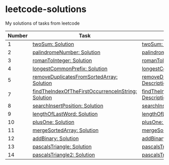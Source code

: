 # leetcode-solutions

My solutions of tasks from leetcode

| Number | Task                                                                                                                                                                                                        | Description                                                                                                                                                                  | Status |
|--------|-------------------------------------------------------------------------------------------------------------------------------------------------------------------------------------------------------------|------------------------------------------------------------------------------------------------------------------------------------------------------------------------------|--------|
| 1      | [twoSum: Solution](https://github.com/astonone/leetcode-solutions/tree/master/tasks/twoSum/twoSum.ts)                                                                                                       | [twoSum: Description](https://github.com/astonone/leetcode-solutions/tree/master/tasks/twoSum/README.md)                                                                     | [x]    |
| 2      | [palindromeNumber: Solution](https://github.com/astonone/leetcode-solutions/tree/master/tasks/palindromeNumber/palindromeNumber.ts)                                                                         | [palindromeNumber: Description](https://github.com/astonone/leetcode-solutions/tree/master/tasks/palindromeNumber/README.md)                                                 | [x]    |
| 3      | [romanToInteger: Solution](https://github.com/astonone/leetcode-solutions/tree/master/tasks/romanToInteger/romanToInteger.ts)                                                                               | [romanToInteger: Description](https://github.com/astonone/leetcode-solutions/tree/master/tasks/romanToInteger/README.md)                                                     | [x]    |
| 4      | [longestCommonPrefix: Solution](https://github.com/astonone/leetcode-solutions/tree/master/tasks/longestCommonPrefix/longestCommonPrefix.ts)                                                                | [longestCommonPrefix: Description](https://github.com/astonone/leetcode-solutions/tree/master/tasks/longestCommonPrefix/README.md)                                           | [x]    |
| 5      | [removeDuplicatesFromSortedArray: Solution](https://github.com/astonone/leetcode-solutions/tree/master/tasks/removeDuplicatesFromSortedArray/removeDuplicatesFromSortedArray.ts)                            | [removeDuplicatesFromSortedArray: Description](https://github.com/astonone/leetcode-solutions/tree/master/tasks/removeDuplicatesFromSortedArray/README.md)                   | [x]    |
| 7      | [findTheIndexOfTheFirstOccurrenceInString: Solution](https://github.com/astonone/leetcode-solutions/tree/master/tasks/findTheIndexOfTheFirstOccurrenceInString/findTheIndexOfTheFirstOccurrenceInString.ts) | [findTheIndexOfTheFirstOccurrenceInString: Description](https://github.com/astonone/leetcode-solutions/tree/master/tasks/findTheIndexOfTheFirstOccurrenceInString/README.md) | [x]    |
| 8      | [searchInsertPosition: Solution](https://github.com/astonone/leetcode-solutions/tree/master/tasks/searchInsertPosition/searchInsertPosition.ts)                                                             | [searchInsertPosition: Description](https://github.com/astonone/leetcode-solutions/tree/master/tasks/searchInsertPosition/README.md)                                         | [x]    |
| 9      | [lengthOfLastWord: Solution](https://github.com/astonone/leetcode-solutions/tree/master/tasks/lengthOfLastWord/lengthOfLastWord.ts)                                                                         | [lengthOfLastWord: Description](https://github.com/astonone/leetcode-solutions/tree/master/tasks/lengthOfLastWord/README.md)                                                 | [x]    |
| 10     | [plusOne: Solution](https://github.com/astonone/leetcode-solutions/tree/master/tasks/plusOne/plusOne.ts)                                                                                                    | [plusOne: Description](https://github.com/astonone/leetcode-solutions/tree/master/tasks/plusOne/README.md)                                                                   | [x]    |
| 11     | [mergeSortedArray: Solution](https://github.com/astonone/leetcode-solutions/tree/master/tasks/mergeSortedArray/mergeSortedArray.ts)                                                                         | [mergeSortedArray: Description](https://github.com/astonone/leetcode-solutions/tree/master/tasks/mergeSortedArray/README.md)                                                 | [x]    |
| 12     | [addBinary: Solution](https://github.com/astonone/leetcode-solutions/tree/master/tasks/addBinary/addBinary.ts)                                                                                              | [addBinary: Description](https://github.com/astonone/leetcode-solutions/tree/master/tasks/addBinary/README.md)                                                               | [-]    |
| 13     | [pascalsTriangle: Solution](https://github.com/astonone/leetcode-solutions/tree/master/tasks/pascalsTriangle/pascalsTriangle.ts)                                                                            | [pascalsTriangle: Description](https://github.com/astonone/leetcode-solutions/tree/master/tasks/pascalsTriangle/README.md)                                                   | [-]    |
| 14     | [pascalsTriangle2: Solution](https://github.com/astonone/leetcode-solutions/tree/master/tasks/pascalsTriangle2/pascalsTriangle2.ts)                                                                         | [pascalsTriangle2: Description](https://github.com/astonone/leetcode-solutions/tree/master/tasks/pascalsTriangle2/README.md)                                                 | [-]    |
